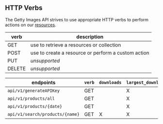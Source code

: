 ## HTTP Verbs

The Getty Images API strives to use appropriate HTTP verbs to perform actions on our [resources](#resources).

| verb   | description                                          |
|--------| -----------------------------------------------------|
| GET 	 | use to retrieve a resources or collection            |
| POST	 | use to create a resource or perform a custom action  |
| PUT    | *unsupported*                                        |
| DELETE | *unsupported*                                        |

| endpoints                       |      `verb`      | `downloads` | `largest_downloads` |
|---------------------------------|------------------|-------------|---------------------|
| `api/v1/generateAPIKey`         |       GET        |             |          X          |
| `api/v1/products/all`           |       GET        |             |          X          |
| `api/v1/products/{date}`        |       GET        |             |          X          |
| `api/v1/search/products/{name}` |       GET        |       X     |          X          |
